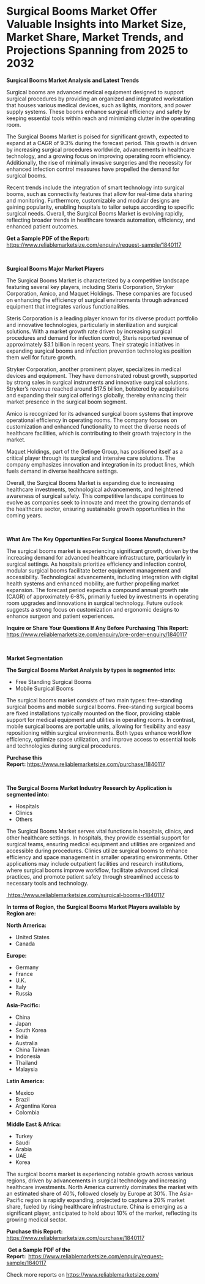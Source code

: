 <p><h1>Surgical Booms Market Offer Valuable Insights into Market Size, Market Share, Market Trends, and Projections Spanning from 2025 to 2032</h1></p><p><strong>Surgical Booms Market Analysis and Latest Trends</strong></p>
<p><p>Surgical booms are advanced medical equipment designed to support surgical procedures by providing an organized and integrated workstation that houses various medical devices, such as lights, monitors, and power supply systems. These booms enhance surgical efficiency and safety by keeping essential tools within reach and minimizing clutter in the operating room.</p><p>The Surgical Booms Market is poised for significant growth, expected to expand at a CAGR of 9.3% during the forecast period. This growth is driven by increasing surgical procedures worldwide, advancements in healthcare technology, and a growing focus on improving operating room efficiency. Additionally, the rise of minimally invasive surgeries and the necessity for enhanced infection control measures have propelled the demand for surgical booms.</p><p>Recent trends include the integration of smart technology into surgical booms, such as connectivity features that allow for real-time data sharing and monitoring. Furthermore, customizable and modular designs are gaining popularity, enabling hospitals to tailor setups according to specific surgical needs. Overall, the Surgical Booms Market is evolving rapidly, reflecting broader trends in healthcare towards automation, efficiency, and enhanced patient outcomes.</p></p>
<p><strong>Get a Sample PDF of the Report:&nbsp;</strong> <a href="https://www.reliablemarketsize.com/enquiry/request-sample/1840117?utm_campaign=2457&utm_medium=2&utm_source=Github&utm_content=ia&utm_term=03032025&utm_id=surgical-booms">https://www.reliablemarketsize.com/enquiry/request-sample/1840117</a></p>
<p>&nbsp;</p>
<p><strong>Surgical Booms Major Market Players</strong></p>
<p><p>The Surgical Booms Market is characterized by a competitive landscape featuring several key players, including Steris Corporation, Stryker Corporation, Amico, and Maquet Holdings. These companies are focused on enhancing the efficiency of surgical environments through advanced equipment that integrates various functionalities.</p><p>Steris Corporation is a leading player known for its diverse product portfolio and innovative technologies, particularly in sterilization and surgical solutions. With a market growth rate driven by increasing surgical procedures and demand for infection control, Steris reported revenue of approximately $3.1 billion in recent years. Their strategic initiatives in expanding surgical booms and infection prevention technologies position them well for future growth.</p><p>Stryker Corporation, another prominent player, specializes in medical devices and equipment. They have demonstrated robust growth, supported by strong sales in surgical instruments and innovative surgical solutions. Stryker’s revenue reached around $17.5 billion, bolstered by acquisitions and expanding their surgical offerings globally, thereby enhancing their market presence in the surgical boom segment.</p><p>Amico is recognized for its advanced surgical boom systems that improve operational efficiency in operating rooms. The company focuses on customization and enhanced functionality to meet the diverse needs of healthcare facilities, which is contributing to their growth trajectory in the market.</p><p>Maquet Holdings, part of the Getinge Group, has positioned itself as a critical player through its surgical and intensive care solutions. The company emphasizes innovation and integration in its product lines, which fuels demand in diverse healthcare settings.</p><p>Overall, the Surgical Booms Market is expanding due to increasing healthcare investments, technological advancements, and heightened awareness of surgical safety. This competitive landscape continues to evolve as companies seek to innovate and meet the growing demands of the healthcare sector, ensuring sustainable growth opportunities in the coming years.</p></p>
<p>&nbsp;</p>
<p><strong>What Are The Key Opportunities For Surgical Booms Manufacturers?</strong></p>
<p><p>The surgical booms market is experiencing significant growth, driven by the increasing demand for advanced healthcare infrastructure, particularly in surgical settings. As hospitals prioritize efficiency and infection control, modular surgical booms facilitate better equipment management and accessibility. Technological advancements, including integration with digital health systems and enhanced mobility, are further propelling market expansion. The forecast period expects a compound annual growth rate (CAGR) of approximately 6-8%, primarily fueled by investments in operating room upgrades and innovations in surgical technology. Future outlook suggests a strong focus on customization and ergonomic designs to enhance surgeon and patient experiences.</p></p>
<p><strong>Inquire or Share Your Questions If Any Before Purchasing This Report:</strong> <a href="https://www.reliablemarketsize.com/enquiry/pre-order-enquiry/1840117?utm_campaign=2457&utm_medium=2&utm_source=Github&utm_content=ia&utm_term=03032025&utm_id=surgical-booms">https://www.reliablemarketsize.com/enquiry/pre-order-enquiry/1840117</a></p>
<p>&nbsp;</p>
<p><strong>Market Segmentation</strong></p>
<p><strong>The Surgical Booms Market Analysis by types is segmented into:</strong></p>
<p><ul><li>Free Standing Surgical Booms</li><li>Mobile Surgical Booms</li></ul></p>
<p><p>The surgical booms market consists of two main types: free-standing surgical booms and mobile surgical booms. Free-standing surgical booms are fixed installations typically mounted on the floor, providing stable support for medical equipment and utilities in operating rooms. In contrast, mobile surgical booms are portable units, allowing for flexibility and easy repositioning within surgical environments. Both types enhance workflow efficiency, optimize space utilization, and improve access to essential tools and technologies during surgical procedures.</p></p>
<p><strong>Purchase this Report:&nbsp;</strong><a href="https://www.reliablemarketsize.com/purchase/1840117?utm_campaign=2457&utm_medium=2&utm_source=Github&utm_content=ia&utm_term=03032025&utm_id=surgical-booms">https://www.reliablemarketsize.com/purchase/1840117</a></p>
<p>&nbsp;</p>
<p><strong>The Surgical Booms Market Industry Research by Application is segmented into:</strong></p>
<p><ul><li>Hospitals</li><li>Clinics</li><li>Others</li></ul></p>
<p><p>The Surgical Booms Market serves vital functions in hospitals, clinics, and other healthcare settings. In hospitals, they provide essential support for surgical teams, ensuring medical equipment and utilities are organized and accessible during procedures. Clinics utilize surgical booms to enhance efficiency and space management in smaller operating environments. Other applications may include outpatient facilities and research institutions, where surgical booms improve workflow, facilitate advanced clinical practices, and promote patient safety through streamlined access to necessary tools and technology.</p></p>
<p><a href="https://www.reliablemarketsize.com/surgical-booms-r1840117?utm_campaign=2457&utm_medium=2&utm_source=Github&utm_content=ia&utm_term=03032025&utm_id=surgical-booms">&nbsp;https://www.reliablemarketsize.com/surgical-booms-r1840117</a></p>
<p><strong>In terms of Region, the Surgical Booms Market Players available by Region are:</strong></p>
<p>
    <p> <strong> North America: </strong>
        <ul>
            <li>United States</li>
            <li>Canada</li>
        </ul>
        </p> 
    <p> <strong> Europe: </strong>
        <ul>
            <li>Germany</li>
            <li>France</li>
            <li>U.K.</li>
            <li>Italy</li>
            <li>Russia</li>
        </ul>
        </p> 
    <p> <strong> Asia-Pacific: </strong>
        <ul>
            <li>China</li>
            <li>Japan</li>
            <li>South Korea</li>
            <li>India</li>
            <li>Australia</li>
            <li>China Taiwan</li>
            <li>Indonesia</li>
            <li>Thailand</li>
            <li>Malaysia</li>
        </ul>
        </p> 
    <p> <strong> Latin America: </strong>
        <ul>
            <li>Mexico</li>
            <li>Brazil</li>
            <li>Argentina Korea</li>
            <li>Colombia</li>
        </ul>
        </p> 
    <p> <strong> Middle East & Africa: </strong>
        <ul>
            <li>Turkey</li>
            <li>Saudi</li>
            <li>Arabia</li>
            <li>UAE</li>
            <li>Korea</li>
        </ul>
    </p>
    </p>
<p><p>The surgical booms market is experiencing notable growth across various regions, driven by advancements in surgical technology and increasing healthcare investments. North America currently dominates the market with an estimated share of 40%, followed closely by Europe at 30%. The Asia-Pacific region is rapidly expanding, projected to capture a 20% market share, fueled by rising healthcare infrastructure. China is emerging as a significant player, anticipated to hold about 10% of the market, reflecting its growing medical sector.</p></p>
<p><strong>Purchase this Report: </strong><a href="https://www.reliablemarketsize.com/purchase/1840117?utm_campaign=2457&utm_medium=2&utm_source=Github&utm_content=ia&utm_term=03032025&utm_id=surgical-booms">https://www.reliablemarketsize.com/purchase/1840117</a></p>
<p>&nbsp;<strong>Get a Sample PDF of the Report:&nbsp;&nbsp;</strong><a href="https://www.reliablemarketsize.com/enquiry/request-sample/1840117?utm_campaign=2457&utm_medium=2&utm_source=Github&utm_content=ia&utm_term=03032025&utm_id=surgical-booms">https://www.reliablemarketsize.com/enquiry/request-sample/1840117</a></p>
<p><strong></strong></p>
<p>Check more reports on <a href="https://www.reliablemarketsize.com/?utm_campaign=2457&utm_medium=2&utm_source=Github&utm_content=ia&utm_term=03032025&utm_id=surgical-booms">https://www.reliablemarketsize.com/</a></p>